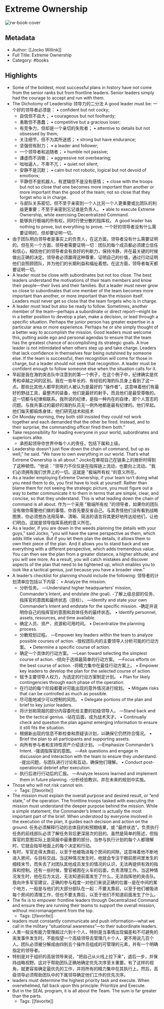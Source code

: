 # Extreme Ownership

![rw-book-cover](https://res.weread.qq.com/wrepub/CB_0YoDgEDhT95n6h96gW6sGFBi_parsecover)

## Metadata
- Author: [[Jocko Willink]]
- Full Title: Extreme Ownership
- Category: #books

## Highlights
- Some of the boldest, most successful plans in history have not come from the senior ranks but from frontline leaders. Senior leaders simply had the courage to accept and run with them.
- The Dichotomy of Leadership
  领导力的二分法
  A good leader must be:
  一个好的领导者必须是：
  • confident but not cocky;
  - 自信但不自大；
  • courageous but not foolhardy;
  - 勇敢但不愚蠢；
  • competitive but a gracious loser;
  - 有竞争力，但却是一个亲切的失败者；
  • attentive to details but not obsessed by them;
  - 关注细节，但不为其所迷惑；
  • strong but have endurance;
  - 坚强但有耐力；
  • a leader and follower;
  - 一个领导者和追随者；
  • humble not passive;
  - 谦虚而不消极；
  • aggressive not overbearing;
  - 咄咄逼人，不卑不亢；
  • quiet not silent;
  - 安静不是沉默；
  • calm but not robotic, logical but not devoid of emotions;
  - 平静但不是机器人，有逻辑但不是没有感情；
  • close with the troops but not so close that one becomes more important than another or more important than the good of the team; not so close that they forget who is in charge.
  - 与部队关系密切，但不至于亲密到一个人比另一个人更重要或比团队的利益更重要；不至于亲密到忘记谁是负责人。
  • able to execute Extreme Ownership, while exercising Decentralized Command.
  - 能够执行极端的所有权，同时行使分散的指挥权。
  A good leader has nothing to prove, but everything to prove.
  一个好的领导者没有什么需要证明的，但却要证明一切。
- 由于团队明白领导者是事实上的负责人，在这方面，领导者没有什么需要证明的。但在另一个方面，领导者需要证明一切：团队的每个成员都必须建立信任和信心，相信他们的领导者会有良好的判断力，保持冷静，并在最关键的时候做出正确的决定。领导者必须赢得这种尊重，证明自己的价值，通过行动证明他们会照顾团队，并为他们的长期利益和福祉着想。在这方面，领导者每天都要证明一切。
- A leader must be close with subordinates but not too close. The best leaders understand the motivations of their team members and know their people—their lives and their families. But a leader must never grow so close to subordinates that one member of the team becomes more important than another, or more important than the mission itself. Leaders must never get so close that the team forgets who is in charge.
- A leader must lead but also be ready to follow. Sometimes, another member of the team—perhaps a subordinate or direct report—might be in a better position to develop a plan, make a decision, or lead through a specific situation. Perhaps the junior person has greater expertise in a particular area or more experience. Perhaps he or she simply thought of a better way to accomplish the mission. Good leaders must welcome this, putting aside ego and personal agendas to ensure that the team has the greatest chance of accomplishing its strategic goals. A true leader is not intimidated when others step up and take charge. Leaders that lack confidence in themselves fear being outshined by someone else. If the team is successful, then recognition will come for those in charge, but a leader should not seek that recognition. A leader must be confident enough to follow someone else when the situation calls for it.
- 早起是我在海豹突击队中注意到的第一个例子，在这个例子中，纪律确实是优秀和卓越之间的区别。我在一些年长的、有经验的海豹队员身上看到了这一点。那些比其他人都早到岗的人被认为是最好的 "操作者"。这意味着他们有最好的野战工具，最整齐的装备，他们是最好的射手，而且他们是最受尊敬的。这一切都与纪律相联系。我所说的纪律，是指一种内在的自律，即个人意志的问题。与我共事过的最好的海豹队员无一例外地都是最有纪律的。他们早起。他们每天都锻炼身体。他们研究战术和技术
- On Monday morning, they both still insisted they could not work together and each demanded that the other be fired. Instead, and to their surprise, the commanding officer fired them both.”
- Take responsibility for leading everyone in your world, subordinates and superiors alike.
  - 承担起领导你世界中每个人的责任，包括下属和上级。
- Leadership doesn’t just flow down the chain of command, but up as well,” he said. “We have to own everything in our world. That’s what Extreme Ownership is all about.”
  Jocko在审视自己在链条上的挫折时得到了这种顿悟。"他说："领导力不仅仅是在指挥链上流动，也要向上流动。"我们必须拥有我们世界上的一切。这就是 "极端所有权 "的意义所在。
- As a leader employing Extreme Ownership, if your team isn’t doing what you need them to do, you first have to look at yourself. Rather than blame them for not seeing the strategic picture, you must figure out a way to better communicate it to them in terms that are simple, clear, and concise, so that they understand. This is what leading down the chain of command is all about.
  作为一个采用 "极端所有权 "的领导者，如果你的团队没有做你需要他们做的事情，你首先要反省自己。与其责怪他们没有看到战略图景，你必须想办法用简单、清晰、简洁的语言将其更好地传达给他们，让他们明白。这就是领导指挥系统的意义所在。
- As a leader, if you are down in the weeds planning the details with your guys,” said Jocko, “you will have the same perspective as them, which adds little value. But if you let them plan the details, it allows them to own their piece of the plan. And it allows you to stand back and see everything with a different perspective, which adds tremendous value. You can then see the plan from a greater distance, a higher altitude, and you will see more. As a result, you will catch mistakes and discover aspects of the plan that need to be tightened up, which enables you to look like a tactical genius, just because you have a broader view.”
- A leader’s checklist for planning should include the following:
  领导者的计划清单应包括以下内容：
  • Analyze the mission.
  - 分析任务。
  —Understand higher headquarters’ mission, Commander’s Intent, and endstate (the goal).
  -了解上级总部的任务、指挥官的意图和最终状态（目标）。
  —Identify and state your own Commander’s Intent and endstate for the specific mission.
  -确定并说明你自己的指挥官的意图和具体任务的最终状态。
  • Identify personnel, assets, resources, and time available.
  - 确定人员、资产、资源和可用时间。
  • Decentralize the planning process.
  - 分散规划过程。
  —Empower key leaders within the team to analyze possible courses of action.
  -授权团队内的主要领导人分析可能的行动方案。
  • Determine a specific course of action.
  - 确定一个具体的行动方案。
  —Lean toward selecting the simplest course of action.
  -倾向于选择最简单的行动方案。
  —Focus efforts on the best course of action.
  -将精力集中在最佳行动方案上。
  • Empower key leaders to develop the plan for the selected course of action.
  - 赋予主要领导人权力，为选定的行动方案制定计划。
  • Plan for likely contingencies through each phase of the operation.
  - 在行动的每个阶段都要对可能出现的意外情况进行规划。
  • Mitigate risks that can be controlled as much as possible.
  - 尽可能地减少可以控制的风险。
  • Delegate portions of the plan and brief to key junior leaders.
  - 将计划和简报的部分内容委托给主要的初级领导人。
  —Stand back and be the tactical genius.
  -站在后面，成为战术天才。
  • Continually check and question the plan against emerging information to ensure it still fits the situation.
  - 根据新出现的信息不断检查和质疑该计划，以确保它仍然符合情况。
  • Brief the plan to all participants and supporting assets.
  - 向所有参与者和支持性资产介绍该计划。
  —Emphasize Commander’s Intent.
  -强调指挥官的意图。
  —Ask questions and engage in discussion and interaction with the team to ensure they understand.
  -提出问题，与团队进行讨论和互动，确保他们理解。
  • Conduct post-operational debrief after execution.
  - 执行后进行行动后的汇报。
  —Analyze lessons learned and implement them in future planning.
  -分析经验教训，并在未来的规划中实施。
- Those who will not risk cannot win.
    - Tags: [[favorite]] 
- The mission must explain the overall purpose and desired result, or “end state,” of the operation. The frontline troops tasked with executing the mission must understand the deeper purpose behind the mission. While a simple statement, the Commander’s Intent is actually the most important part of the brief. When understood by everyone involved in the execution of the plan, it guides each decision and action on the ground.
  任务必须解释行动的总体目的和预期结果，或 "最终状态"。负责执行任务的前线部队必须了解任务背后更深层次的目的。虽然是简单的陈述，但指挥官的意图实际上是简报中最重要的部分。当参与执行计划的每个人都理解时，它就会指导地面上的每个决定和行动。
- 有时，军官走得太靠前，以至于他被吸进每个房间的间隙，这意味着他不断地进入房间，与目标交战。当这种情况发生时，他就会专注于眼前房间里发生的细枝末节，而失去了对团队其他成员发生的情况的认识，无法再提供有效的指挥和控制。还有一些时候，警官被困在火车的后面，负责清理工作。当这种情况发生时，他在后方太远，无法知道前面发生了什么，无法指挥他的突击队。我向许多军官建议，正确的参与程度--对他们来说正确的位置--是在中间的某个地方，一般是与他们的大部分部队在一起：不要太靠前，以至于他们被吸进每个房间的清理工作，但也不要太靠后，以至于他们不知道前面发生了什么。
- The fix is to empower frontline leaders through Decentralized Command and ensure they are running their teams to support the overall mission, without micromanagement from the top.
    - Tags: [[favorite]] 
- leaders must constantly communicate and push information—what we call in the military “situational awareness”—to their subordinate leaders.
- 人类一般没有能力管理超过六到十个人，特别是当事情出现偏差和不可避免的突发事件发生时。不能指望一个高级领导去管理几十个人，更不用说几百个人。团队必须被分解成由四到五个操作员组成的可管理的元素，并有一个明确指定的领导者。
- 特别是对于组织的高层领导来说，"把自己从火线上拉下来"，退后一步，并保持战略视野。这对于帮助团队正确地确定优先次序至关重要。有了这样的视角，就更容易确定最优先的工作，并将所有的精力集中在其执行上。然后，高级领导必须帮助团队中的下属领导确定他们工作的优先次序。
- leaders must determine the highest priority task and execute. When overwhelmed, fall back upon this principle: Prioritize and Execute.
- But in the SEAL program, it is all about the Team. The sum is far greater than the parts.
    - Tags: [[favorite]] 
